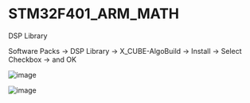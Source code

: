 # STM32F401_ARM_MATH
DSP Library

Software Packs -> DSP Library -> X_CUBE-AlgoBuild -> Install -> Select Checkbox -> and OK

![image](https://github.com/BuildThingsWithPKR/STM32F401_ARM_MATH/assets/157862225/a69fd78e-37f9-4b7a-b1e5-94a26c2d2822)

![image](https://github.com/BuildThingsWithPKR/STM32F401_ARM_MATH/assets/157862225/c3dab2c6-3a62-47f4-b43e-b3e1f38ad793)


